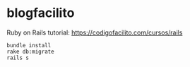 # blogfacilito
Ruby on Rails tutorial: https://codigofacilito.com/cursos/rails

```
bundle install
rake db:migrate
rails s
```
